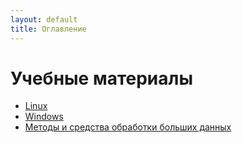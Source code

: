 ```yaml
---
layout: default
title: Оглавление
---
```


# Учебные материалы

* [Linux](linux/)
* [Windows](windows/)
* [Методы и средства обработки больших данных](bigdata/)
